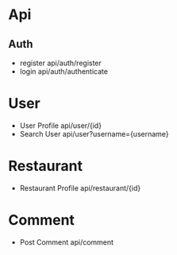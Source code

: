  # Api
 
## Auth

* register api/auth/register
* login api/auth/authenticate

# User
* User Profile api/user/{id}
* Search User api/user?username={username}

# Restaurant
* Restaurant Profile api/restaurant/{id}

# Comment
* Post Comment api/comment